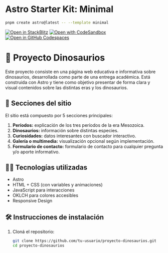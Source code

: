 # Astro Starter Kit: Minimal

```sh
pnpm create astro@latest -- --template minimal
```

[![Open in StackBlitz](https://developer.stackblitz.com/img/open_in_stackblitz.svg)](https://stackblitz.com/github/withastro/astro/tree/latest/examples/minimal)
[![Open with CodeSandbox](https://assets.codesandbox.io/github/button-edit-lime.svg)](https://codesandbox.io/p/sandbox/github/withastro/astro/tree/latest/examples/minimal)
[![Open in GitHub Codespaces](https://github.com/codespaces/badge.svg)](https://codespaces.new/withastro/astro?devcontainer_path=.devcontainer/minimal/devcontainer.json)

# 🦖 Proyecto Dinosaurios

Este proyecto consiste en una página web educativa e informativa sobre dinosaurios, desarrollada como parte de una entrega académica. Está construida con Astro y tiene como objetivo presentar de forma clara y visual contenidos sobre las distintas eras y los dinosaurios.

## 🚧 Secciones del sitio

El sitio está compuesto por 5 secciones principales:

1. **Períodos:** explicación de los tres períodos de la era Mesozoica.
2. **Dinosaurios:** información sobre distintas especies.
3. **Curiosidades:** datos interesantes con buscador interactivo.
4. **Galería o multimedia:** visualización opcional según implementación.
5. **Formulario de contacto:** formulario de contacto para cualquier pregunta y/o aporte informativo.


## 🧑‍💻 Tecnologías utilizadas

- Astro
- HTML + CSS (con variables y animaciones)
- JavaScript para interacciones
- OKLCH para colores accesibles
- Responsive Design

## 🛠️ Instrucciones de instalación

1. Cloná el repositorio:
   ```bash
   git clone https://github.com/tu-usuario/proyecto-dinosaurios.git
   cd proyecto-dinosaurios
